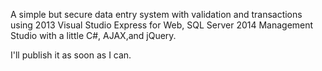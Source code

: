A simple but secure data entry system with validation and transactions using 2013 Visual Studio Express for Web, SQL Server 2014 Management Studio with a little C#, AJAX,and jQuery.

I'll publish it as soon as I can.
